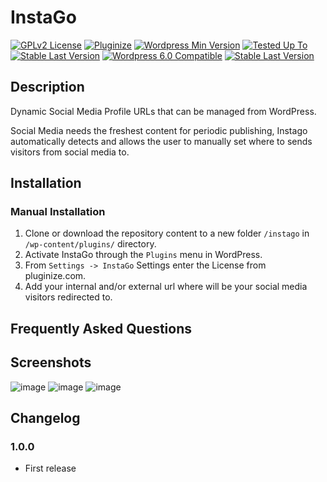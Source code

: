 # InstaGo

[![GPLv2 License](https://img.shields.io/badge/License-GPL%20v2-brightgreen.svg)](http://www.gnu.org/licenses/gpl-2.0.html) [![Pluginize](https://img.shields.io/badge/Pluginize.com-Donate-brightgreen)](https://pluginize.com)
[![Wordpress Min Version](https://img.shields.io/badge/Wordpress%20Min%20Version-v4.4-blue)]()
[![Tested Up To](https://img.shields.io/badge/Wordpress%20Min%20Version-v6.0-brightgreen)]()
[![Stable Last Version](https://img.shields.io/badge/Wordpress%20Min%20Version-v1.1.0-brightgreen)]()
[![Wordpress 6.0 Compatible](https://img.shields.io/badge/Wordpress%206.0-Compatible-brightgreen)]()
[![Stable Last Version](https://img.shields.io/badge/Tags%20-marketing%20|%20social%20media%20|%20content%20updates-yellow)]()
## Description ##

Dynamic Social Media Profile URLs that can be managed from WordPress.

Social Media needs the freshest content for periodic publishing, Instago automatically detects
and allows the user to manually set where to sends visitors from social media to.

## Installation

### Manual Installation ###

1. Clone or download the repository content to a new folder `/instago` in `/wp-content/plugins/` directory.
2. Activate InstaGo through the `Plugins` menu in WordPress.
3. From `Settings -> InstaGo` Settings enter the License from pluginize.com.
4. Add your internal and/or external url where will be your social media visitors redirected to.

## Frequently Asked Questions ##


## Screenshots ##
![image](https://user-images.githubusercontent.com/104102110/174354910-d221e035-b5ed-4a21-8919-f17313fef40f.png)
![image](https://user-images.githubusercontent.com/104102110/174355112-e723e036-817c-441f-ba9f-46a7997eecde.png)
![image](https://user-images.githubusercontent.com/104102110/174355269-07a1ce36-fe95-48d1-8bbf-61980ca02b2a.png)


## Changelog ##

### 1.0.0 ###
* First release
